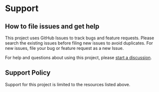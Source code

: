 # Support

## How to file issues and get help

This project uses GitHub Issues to track bugs and feature requests. Please search the existing
issues before filing new issues to avoid duplicates.  For new issues, file your bug or
feature request as a new Issue.

For help and questions about using this project, please [start a discussion](https://github.com/ETSInitiative/PRDdefinitions/discussions).

## Support Policy

Support for this project is limited to the resources listed above.
